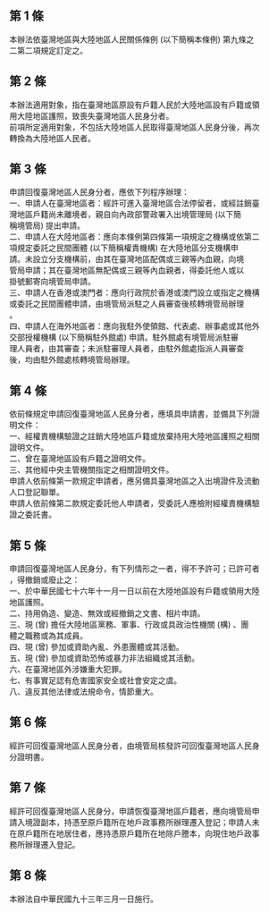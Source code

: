 第 1 條
-------
本辦法依臺灣地區與大陸地區人民關係條例 (以下簡稱本條例) 第九條之  
二第二項規定訂定之。

第 2 條
-------
本辦法適用對象，指在臺灣地區原設有戶籍人民於大陸地區設有戶籍或領  
用大陸地區護照，致喪失臺灣地區人民身分者。  
前項所定適用對象，不包括大陸地區人民取得臺灣地區人民身分後，再次  
轉換為大陸地區人民者。

第 3 條
-------
申請回復臺灣地區人民身分者，應依下列程序辦理：  
一、申請人在臺灣地區者：經許可進入臺灣地區合法停留者，或經註銷臺  
    灣地區戶籍尚未離境者，親自向內政部警政署入出境管理局 (以下簡  
    稱境管局) 提出申請。  
二、申請人在大陸地區者：應向本條例第四條第一項規定之機構或依第二  
    項規定委託之民間團體 (以下簡稱權責機構) 在大陸地區分支機構申  
    請。未設立分支機構前，由其在臺灣地區配偶或三親等內血親，向境  
    管局申請；其在臺灣地區無配偶或三親等內血親者，得委託他人或以  
    掛號郵寄向境管局申請。  
三、申請人在香港或澳門者：應向行政院於香港或澳門設立或指定之機構  
    或委託之民間團體申請，由境管局派駐之人員審查後核轉境管局辦理  
    。  
四、申請人在海外地區者：應向我駐外使領館、代表處、辦事處或其他外  
    交部授權機構 (以下簡稱駐外館處) 申請。駐外館處有境管局派駐審  
    理人員者，由其審查；未派駐審理人員者，由駐外館處指派人員審查  
    後，均由駐外館處核轉境管局辦理。

第 4 條
-------
依前條規定申請回復臺灣地區人民身分者，應填具申請書，並備具下列證  
明文件：  
一、經權責機構驗證之註銷大陸地區戶籍或放棄持用大陸地區護照之相關  
    證明文件。  
二、曾在臺灣地區設有戶籍之證明文件。  
三、其他經中央主管機關指定之相關證明文件。  
申請人依前條第一款規定申請者，應另備具臺灣地區之入出境證件及流動  
人口登記聯單。  
申請人依前條第二款規定委託他人申請者，受委託人應檢附經權責機構驗  
證之委託書。

第 5 條
-------
申請回復臺灣地區人民身分，有下列情形之一者，得不予許可；已許可者  
，得撤銷或廢止之：  
一、於中華民國七十六年十一月一日以前在大陸地區設有戶籍或領用大陸  
    地區護照。  
二、持用偽造、變造、無效或經撤銷之文書、相片申請。  
三、現 (曾) 擔任大陸地區黨務、軍事、行政或具政治性機關 (構) 、團  
    體之職務或為其成員。  
四、現 (曾) 參加或資助內亂、外患團體或其活動。  
五、現 (曾) 參加或資助恐怖或暴力非法組織或其活動。  
六、在臺灣地區外涉嫌重大犯罪。  
七、有事實足認有危害國家安全或社會安定之虞。  
八、違反其他法律或法規命令，情節重大。

第 6 條
-------
經許可回復臺灣地區人民身分者，由境管局核發許可回復臺灣地區人民身  
分證明書。

第 7 條
-------
經許可回復臺灣地區人民身分，申請恢復臺灣地區戶籍者，應向境管局申  
請入境證副本，持憑至原戶籍所在地戶政事務所辦理遷入登記；申請人未  
在原戶籍所在地居住者，應持憑原戶籍所在地除戶謄本，向現住地戶政事  
務所辦理遷入登記。

第 8 條
-------
本辦法自中華民國九十三年三月一日施行。


